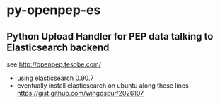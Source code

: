 py-openpep-es
=============

Python Upload Handler for PEP data talking to Elasticsearch backend
-------------------------------------------------------------------

see http://openpep.tesobe.com/

- using elasticsearch 0.90.7
- eventually install elasticsearch on ubuntu along these lines https://gist.github.com/wingdspur/2026107